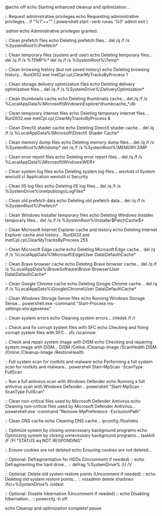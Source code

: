 @echo off
echo Starting enhanced cleanup and optimization...

:: Request administrative privileges
echo Requesting administrative privileges...
if "%1"=="" (
    powershell start -verb runas '%0' admin
    exit
)

:admin
echo Administrative privileges granted.

:: Clean prefetch files
echo Deleting prefetch files...
del /q /f /s %SystemRoot%\Prefetch\*

:: Clean temporary files (system and user)
echo Deleting temporary files...
del /q /f /s %TEMP%\*
del /q /f /s %SystemRoot%\Temp\*

:: Clean browsing history (but not saved history)
echo Deleting browsing history...
RunDll32.exe InetCpl.cpl,ClearMyTracksByProcess 1

:: Clean storage delivery optimization files
echo Deleting delivery optimization files...
del /q /f /s %SystemDrive%\DeliveryOptimization\*

:: Clean thumbnails cache
echo Deleting thumbnails cache...
del /q /f /s %LocalAppData%\Microsoft\Windows\Explorer\thumbcache_*.db

:: Clean temporary internet files
echo Deleting temporary internet files...
RunDll32.exe InetCpl.cpl,ClearMyTracksByProcess 8

:: Clean DirectX shader cache
echo Deleting DirectX shader cache...
del /q /f /s %LocalAppData%\Microsoft\DirectX Shader Cache\*

:: Clean memory dump files
echo Deleting memory dump files...
del /q /f /s %SystemRoot%\Minidump\*
del /q /f /s %SystemRoot%\MEMORY.DMP

:: Clean error report files
echo Deleting error report files...
del /q /f /s %LocalAppData%\Microsoft\Windows\WER\*

:: Clean system log files
echo Deleting system log files...
wevtutil cl System
wevtutil cl Application
wevtutil cl Security

:: Clean IIS log files
echo Deleting IIS log files...
del /q /f /s %SystemDrive%\inetpub\logs\LogFiles\*

:: Clean old prefetch data
echo Deleting old prefetch data...
del /q /f /s %SystemRoot%\Prefetch\*

:: Clean Windows Installer temporary files
echo Deleting Windows Installer temporary files...
del /q /f /s %SystemRoot%\Installer\$PatchCache$\*

:: Clean Microsoft Internet Explorer cache and history
echo Deleting Internet Explorer cache and history...
RunDll32.exe InetCpl.cpl,ClearMyTracksByProcess 255

:: Clean Microsoft Edge cache
echo Deleting Microsoft Edge cache...
del /q /f /s %LocalAppData%\Microsoft\Edge\User Data\Default\Cache\*

:: Clean Brave browser cache
echo Deleting Brave browser cache...
del /q /f /s %LocalAppData%\BraveSoftware\Brave-Browser\User Data\Default\Cache\*

:: Clean Google Chrome cache
echo Deleting Google Chrome cache...
del /q /f /s %LocalAppData%\Google\Chrome\User Data\Default\Cache\*

:: Clean Windows Storage Sense files
echo Running Windows Storage Sense...
powershell.exe -command "Start-Process ms-settings:storagesense"

:: Clean system errors
echo Cleaning system errors...
chkdsk /f /r

:: Check and fix corrupt system files with SFC
echo Checking and fixing corrupt system files with SFC...
sfc /scannow

:: Check and repair system image with DISM
echo Checking and repairing system image with DISM...
DISM /Online /Cleanup-Image /ScanHealth
DISM /Online /Cleanup-Image /RestoreHealth

:: Full system scan for rootkits and malware
echo Performing a full system scan for rootkits and malware...
powershell Start-MpScan -ScanType FullScan

:: Run a full antivirus scan with Windows Defender
echo Running a full antivirus scan with Windows Defender...
powershell "Start-MpScan -ScanType FullScan"

:: Clean non-critical files used by Microsoft Defender Antivirus
echo Cleaning non-critical files used by Microsoft Defender Antivirus...
powershell.exe -command "Remove-MpPreference -ExclusionPath"

:: Clean DNS cache
echo Cleaning DNS cache...
ipconfig /flushdns

:: Optimize system by closing unnecessary background programs
echo Optimizing system by closing unnecessary background programs...
taskkill /F /FI "STATUS eq NOT RESPONDING"

:: Ensure cookies are not deleted
echo Ensuring cookies are not deleted...

:: Optional: Defragmentation for HDDs (Uncomment if needed)
:: echo Defragmenting the hard drive...
:: defrag %SystemDrive% /U /V

:: Optional: Delete old system restore points (Uncomment if needed)
:: echo Deleting old system restore points...
:: vssadmin delete shadows /for=%SystemDrive% /oldest

:: Optional: Disable hibernation (Uncomment if needed)
:: echo Disabling hibernation...
:: powercfg -h off

echo Cleanup and optimization complete!
pause
